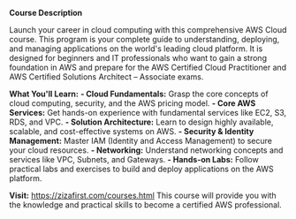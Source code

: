 **Course Description**

Launch your career in cloud computing with this comprehensive AWS Cloud course. This program is your complete guide to understanding, deploying, and managing applications on the world's leading cloud platform. It is designed for beginners and IT professionals who want to gain a strong foundation in AWS and prepare for the AWS Certified Cloud Practitioner and AWS Certified Solutions Architect – Associate exams.

**What You'll Learn:**
**- Cloud Fundamentals:** Grasp the core concepts of cloud computing, security, and the AWS pricing model.
**- Core AWS Services:** Get hands-on experience with fundamental services like EC2, S3, RDS, and VPC.
**- Solution Architecture:** Learn to design highly available, scalable, and cost-effective systems on AWS.
**- Security & Identity Management:** Master IAM (Identity and Access Management) to secure your cloud resources.
**- Networking:** Understand networking concepts and services like VPC, Subnets, and Gateways.
**- Hands-on Labs:** Follow practical labs and exercises to build and deploy applications on the AWS platform.

**Visit:** https://zizafirst.com/courses.html
This course will provide you with the knowledge and practical skills to become a certified AWS professional.
